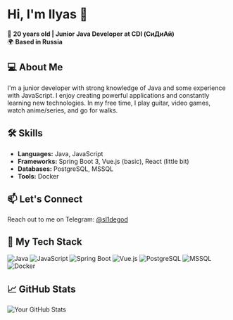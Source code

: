 
# Hi, I'm Ilyas 👋

🎉 **20 years old | Junior Java Developer at CDI (СиДиАй)**  
🌍 **Based in Russia**

## 💻 About Me
I'm a junior developer with strong knowledge of Java and some experience with JavaScript. I enjoy creating powerful applications and constantly learning new technologies. In my free time, I play guitar, video games, watch anime/series, and go for walks.

## 🛠️ Skills
- **Languages:** Java, JavaScript
- **Frameworks:** Spring Boot 3, Vue.js (basic), React (little bit)
- **Databases:** PostgreSQL, MSSQL
- **Tools:** Docker

## 📫 Let's Connect
Reach out to me on Telegram: [@sl1degod](https://t.me/sl1degod)

## 🔗 My Tech Stack
<p align="left">
  <img src="https://img.shields.io/badge/Java-007396?style=flat&logo=java&logoColor=white" alt="Java" />
  <img src="https://img.shields.io/badge/JavaScript-F7DF1E?style=flat&logo=javascript&logoColor=black" alt="JavaScript" />
  <img src="https://img.shields.io/badge/Spring%20Boot-6DB33F?style=flat&logo=spring&logoColor=white" alt="Spring Boot" />
  <img src="https://img.shields.io/badge/Vue.js-4FC08D?style=flat&logo=vue.js&logoColor=white" alt="Vue.js" />
  <img src="https://img.shields.io/badge/PostgreSQL-4169E1?style=flat&logo=postgresql&logoColor=white" alt="PostgreSQL" />
  <img src="https://img.shields.io/badge/MSSQL-CC2927?style=flat&logo=microsoftsqlserver&logoColor=white" alt="MSSQL" />
  <img src="https://img.shields.io/badge/Docker-2496ED?style=flat&logo=docker&logoColor=white" alt="Docker" />
</p>

## 📈 GitHub Stats
![Your GitHub Stats](https://github-readme-stats.vercel.app/api?username=sl1degod&show_icons=true&theme=radical)
